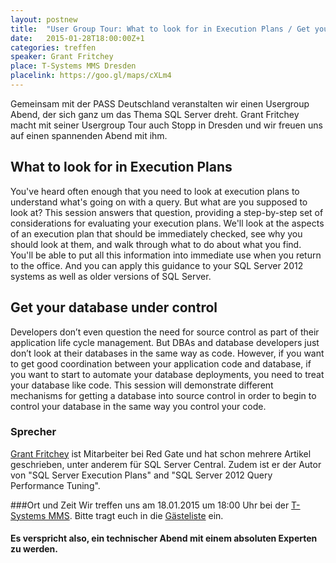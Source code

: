 ```yaml
---
layout: postnew
title:  "User Group Tour: What to look for in Execution Plans / Get your database under control"
date:   2015-01-28T18:00:00Z+1
categories: treffen
speaker: Grant Fritchey 
place: T-Systems MMS Dresden
placelink: https://goo.gl/maps/cXLm4
---
```

Gemeinsam mit der PASS Deutschland veranstalten wir einen Usergroup Abend, der sich ganz um das Thema SQL Server dreht. Grant Fritchey macht mit seiner Usergroup Tour auch Stopp in Dresden und wir freuen uns auf einen spannenden Abend mit ihm.

## What to look for in Execution Plans
You've heard often enough that you need to look at execution plans to understand what's going on with a query. But what are you supposed to look at? This session answers that question, providing a step-by-step set of considerations for evaluating your execution plans.
We'll look at the aspects of an execution plan that should be immediately checked, see why you should look at them, and walk through what to do about what you find. You'll be able to put all this information into immediate use when you return to the office. And you can apply this guidance to your SQL Server 2012 systems as well as older versions of SQL Server. 
 
## Get your database under control
Developers don’t even question the need for source control as part of their application life cycle management. But DBAs and database developers just don’t look at their databases in the same way as code. However, if you want to get good coordination between your application code and database, if you want to start to automate your database deployments, you need to treat your database like code. This session will demonstrate different mechanisms for getting a database into source control in order to begin to control your database in the same way you control your code.

### Sprecher
[Grant Fritchey](http://www.scarydba.com/about-2-2/) ist Mitarbeiter bei Red Gate und hat schon mehrere Artikel geschrieben, unter anderem für SQL Server Central. Zudem ist er der Autor von "SQL Server Execution Plans" and "SQL Server 2012 Query Performance Tuning". 

###Ort und Zeit
Wir treffen uns am 18.01.2015 um 18:00 Uhr bei der [T-Systems MMS](http://www.t-systems-mms.com/). Bitte tragt euch in die [Gästeliste](https://www.xing.com/events/januar-treffen-net-usergroup-1492416) ein.

#### Es verspricht also, ein technischer Abend mit einem absoluten Experten zu werden.
